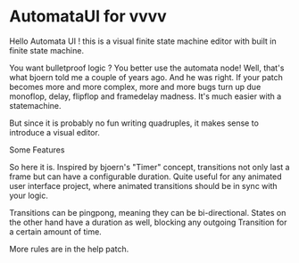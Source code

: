 # AutomataUI for vvvv

Hello Automata UI !
this is a visual finite state machine editor with built in finite state machine.

You want bulletproof logic ? You better use the automata node! Well, that's what bjoern told me a couple of years ago. And he was right. If your patch becomes more and more complex, more and more bugs turn up due monoflop, delay, flipflop and framedelay madness. It's much easier with a statemachine.

But since it is probably no fun writing quadruples, it makes sense to introduce a visual editor.

Some Features

So here it is. Inspired by bjoern's "Timer" concept, transitions not only last a frame but can have a configurable duration. Quite useful for any animated user interface project, where animated transitions should be in sync with your logic.

Transitions can be pingpong, meaning they can be bi-directional. States on the other hand have a duration as well, blocking any outgoing Transition for a certain amount of time.

More rules are in the help patch.
